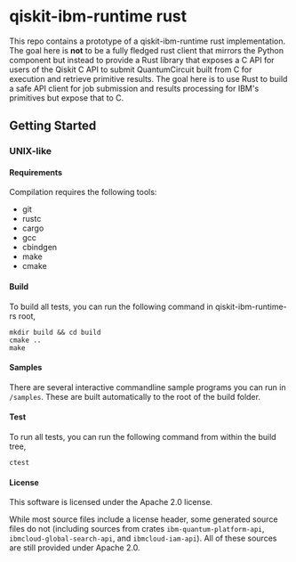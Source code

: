 # qiskit-ibm-runtime rust

This repo contains a prototype of a qiskit-ibm-runtime rust implementation.
The goal here is **not** to be a fully fledged rust client that mirrors the
Python component but instead to provide a Rust library that exposes a C API
for users of the Qiskit C API to submit QuantumCircuit built from C for
execution and retrieve primitive results. The goal here is to use Rust to build
a safe API client for job submission and results processing for IBM's primitives
but expose that to C.

## Getting Started

### UNIX-like

#### Requirements

Compilation requires the following tools:
* git
* rustc
* cargo
* gcc
* cbindgen
* make
* cmake

#### Build

To build all tests, you can run the following command in qiskit-ibm-runtime-rs root,
```
mkdir build && cd build
cmake ..
make
```

#### Samples

There are several interactive commandline sample programs you can run in `/samples`.
These are built automatically to the root of the build folder.

#### Test

To run all tests, you can run the following command from within the build tree,
```
ctest
```

#### License

This software is licensed under the Apache 2.0 license.

While most source files include a license header, some generated source files do not
(including sources from crates `ibm-quantum-platform-api`, `ibmcloud-global-search-api`,
and `ibmcloud-iam-api`). All of these sources are still provided under Apache 2.0.


